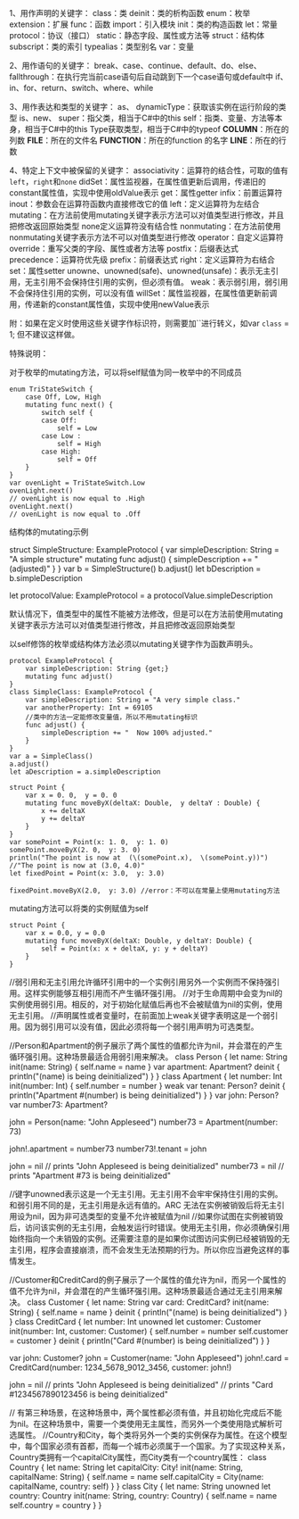 1、用作声明的关键字： 
class：类
deinit：类的析构函数
enum：枚举
extension：扩展
func：函数
import：引入模块
init：类的构造函数
let：常量
protocol：协议（接口）
static：静态字段、属性或方法等
struct：结构体
subscript：类的索引
typealias：类型别名
var：变量

2、用作语句的关键字： 
break、case、continue、default、do、else、
fallthrough：在执行完当前case语句后自动跳到下一个case语句或default中
if、in、for、return、switch、where、while

3、用作表达和类型的关键字： 
as、
dynamicType：获取该实例在运行阶段的类型
is、new、
super：指父类，相当于C#中的this
self：指类、变量、方法等本身，相当于C#中的this
Type获取类型，相当于C#中的typeof
__COLUMN__：所在的列数
__FILE__：所在的文件名
__FUNCTION__：所在的function 的名字
__LINE__：所在的行数

4、特定上下文中被保留的关键字： 
associativity：运算符的结合性，可取的值有`left`，`right`和`none`
didSet：属性监视器，在属性值更新后调用，传递旧的constant属性值，实现中使用oldValue表示
get：属性getter
infix：前置运算符
inout：参数会在运算符函数内直接修改它的值
left：定义运算符为左结合
mutating：在方法前使用mutating关键字表示方法可以对值类型进行修改，并且把修改返回原始类型
none定义运算符没有结合性
nonmutating：在方法前使用nonmutating关键字表示方法不可以对值类型进行修改
operator：自定义运算符
override：重写父类的字段、属性或者方法等
postfix：后缀表达式
precedence：运算符优先级
prefix：前缀表达式
right：定义运算符为右结合
set：属性setter
unowne、unowned(safe)、unowned(unsafe)：表示无主引用，无主引用不会保持住引用的实例，但必须有值。
weak：表示弱引用，弱引用不会保持住引用的实例，可以没有值
willSet：属性监视器，在属性值更新前调用，传递新的constant属性值，实现中使用newValue表示

附：如果在定义时使用这些关键字作标识符，则需要加``进行转义，如var `class` = 1; 但不建议这样做。


特殊说明：

对于枚举的mutating方法，可以将self赋值为同一枚举中的不同成员
	
	enum TriStateSwitch {
		case Off, Low, High
		mutating func next() {
		    switch self {
		    case Off:
		        self = Low
		    case Low :
		        self = High
		    case High:
				self = Off
		}
	}
	var ovenLight = TriStateSwitch.Low
	ovenLight.next()
	// ovenLight is now equal to .High
	ovenLight.next()
	// ovenLight is now equal to .Off


结构体的mutating示例

struct SimpleStructure: ExampleProtocol {
    var simpleDescription: String = "A simple structure"
    mutating func adjust() {
        simpleDescription += " (adjusted)"
    }
}
var b = SimpleStructure()
b.adjust()
let bDescription = b.simpleDescription

let protocolValue: ExampleProtocol = a
protocolValue.simpleDescription




默认情况下，值类型中的属性不能被方法修改，但是可以在方法前使用mutating关键字表示方法可以对值类型进行修改，并且把修改返回原始类型

以self修饰的枚举或结构体方法必须以mutating关键字作为函数声明头。

	protocol ExampleProtocol {
		var simpleDescription: String {get;}
		mutating func adjust()
	}
	class SimpleClass: ExampleProtocol {
	    var simpleDescription: String = "A very simple class."
	    var anotherProperty: Int = 69105
	    //类中的方法一定能修改变量值，所以不用mutating标识
	    func adjust() {
	        simpleDescription += "  Now 100% adjusted."
	    }
	}
	var a = SimpleClass()
	a.adjust()
	let aDescription = a.simpleDescription

	struct Point {
	    var x = 0. 0,  y = 0. 0
	    mutating func moveByX(deltaX: Double,  y deltaY : Double) {
	        x += deltaX
	        y += deltaY
	    }
	}
	var somePoint = Point(x: 1. 0,  y: 1. 0)
	somePoint.moveByX(2. 0,  y: 3. 0)
	println("The point is now at  (\(somePoint.x),  \(somePoint.y))")
	//"The point is now at (3.0, 4.0)"
	let fixedPoint = Point(x: 3.0,  y: 3.0)
	
	fixedPoint.moveByX(2.0,  y: 3.0) //error：不可以在常量上使用mutating方法


mutating方法可以将类的实例赋值为self
	
	struct Point {
		var x = 0.0, y = 0.0
		mutating func moveByX(deltaX: Double, y deltaY: Double) {
			self = Point(x: x + deltaX, y: y + deltaY)
		}
	}


//弱引用和无主引用允许循环引用中的一个实例引用另外一个实例而不保持强引用。这样实例能够互相引用而不产生循环强引用。
//对于生命周期中会变为nil的实例使用弱引用。相反的，对于初始化赋值后再也不会被赋值为nil的实例，使用无主引用。
//声明属性或者变量时，在前面加上weak关键字表明这是一个弱引用。因为弱引用可以没有值，因此必须将每一个弱引用声明为可选类型。

//Person和Apartment的例子展示了两个属性的值都允许为nil，并会潜在的产生循环强引用。这种场景最适合用弱引用来解决。
class Person {
    let name: String
    init(name: String) { self.name = name }
    var apartment: Apartment?
    deinit { println("\(name) is being deinitialized") }
}
class Apartment {
    let number: Int
    init(number: Int) { self.number = number }
    weak var tenant: Person?
    deinit { println("Apartment #\(number) is being deinitialized") }
}
var john: Person?
var number73: Apartment?

john = Person(name: "John Appleseed")
number73 = Apartment(number: 73)

john!.apartment = number73
number73!.tenant = john

john = nil
// prints "John Appleseed is being deinitialized"
number73 = nil
// prints "Apartment #73 is being deinitialized"




//键字unowned表示这是一个无主引用。无主引用不会牢牢保持住引用的实例。和弱引用不同的是，无主引用是永远有值的。ARC 无法在实例被销毁后将无主引用设为nil，因为非可选类型的变量不允许被赋值为nil
//如果你试图在实例被销毁后，访问该实例的无主引用，会触发运行时错误。使用无主引用，你必须确保引用始终指向一个未销毁的实例。还需要注意的是如果你试图访问实例已经被销毁的无主引用，程序会直接崩溃，而不会发生无法预期的行为。所以你应当避免这样的事情发生。

//Customer和CreditCard的例子展示了一个属性的值允许为nil，而另一个属性的值不允许为nil，并会潜在的产生循环强引用。这种场景最适合通过无主引用来解决。
class Customer {
    let name: String
    var card: CreditCard?
    init(name: String) {
        self.name = name
    }
    deinit { println("\(name) is being deinitialized") }
}
class CreditCard {
    let number: Int
    unowned let customer: Customer
    init(number: Int, customer: Customer) {
        self.number = number
        self.customer = customer
    }
    deinit { println("Card #\(number) is being deinitialized") }
}

var john: Customer?
john = Customer(name: "John Appleseed")
john!.card = CreditCard(number: 1234_5678_9012_3456, customer: john!)

john = nil
// prints "John Appleseed is being deinitialized"
// prints "Card #1234567890123456 is being deinitialized"


// 有第三种场景，在这种场景中，两个属性都必须有值，并且初始化完成后不能为nil。在这种场景中，需要一个类使用无主属性，而另外一个类使用隐式解析可选属性。
//Country和City，每个类将另外一个类的实例保存为属性。在这个模型中，每个国家必须有首都，而每一个城市必须属于一个国家。为了实现这种关系，Country类拥有一个capitalCity属性，而City类有一个country属性：
class Country {
    let name: String
    let capitalCity: City!
    init(name: String, capitalName: String) {
        self.name = name
        self.capitalCity = City(name: capitalName, country: self)
    }
}
class City {
    let name: String
    unowned let country: Country
    init(name: String, country: Country) {
        self.name = name
        self.country = country
    }
}
